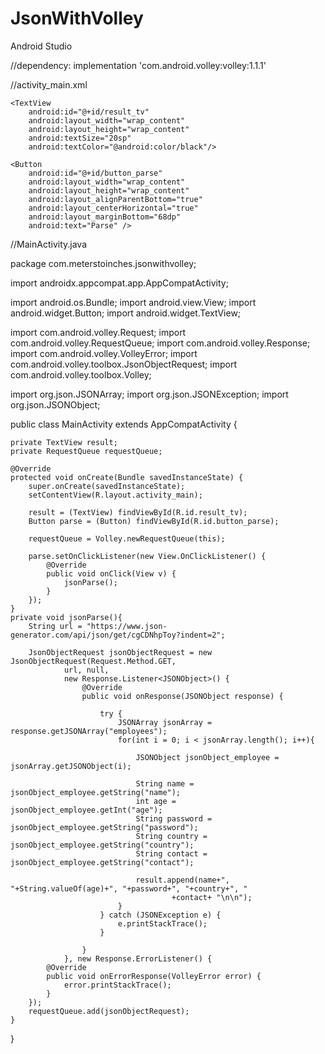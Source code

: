 # JsonWithVolley
Android Studio

//dependency: implementation 'com.android.volley:volley:1.1.1'

//activity_main.xml

<?xml version="1.0" encoding="utf-8"?>
<RelativeLayout xmlns:android="http://schemas.android.com/apk/res/android"
    xmlns:app="http://schemas.android.com/apk/res-auto"
    xmlns:tools="http://schemas.android.com/tools"
    android:layout_width="match_parent"
    android:layout_height="match_parent"
    android:padding="16dp"
    tools:context=".MainActivity">

    <TextView
        android:id="@+id/result_tv"
        android:layout_width="wrap_content"
        android:layout_height="wrap_content"
        android:textSize="20sp"
        android:textColor="@android:color/black"/>

    <Button
        android:id="@+id/button_parse"
        android:layout_width="wrap_content"
        android:layout_height="wrap_content"
        android:layout_alignParentBottom="true"
        android:layout_centerHorizontal="true"
        android:layout_marginBottom="68dp"
        android:text="Parse" />

</RelativeLayout>

//MainActivity.java

package com.meterstoinches.jsonwithvolley;

import androidx.appcompat.app.AppCompatActivity;

import android.os.Bundle;
import android.view.View;
import android.widget.Button;
import android.widget.TextView;

import com.android.volley.Request;
import com.android.volley.RequestQueue;
import com.android.volley.Response;
import com.android.volley.VolleyError;
import com.android.volley.toolbox.JsonObjectRequest;
import com.android.volley.toolbox.Volley;

import org.json.JSONArray;
import org.json.JSONException;
import org.json.JSONObject;

public class MainActivity extends AppCompatActivity {

    private TextView result;
    private RequestQueue requestQueue;

    @Override
    protected void onCreate(Bundle savedInstanceState) {
        super.onCreate(savedInstanceState);
        setContentView(R.layout.activity_main);

        result = (TextView) findViewById(R.id.result_tv);
        Button parse = (Button) findViewById(R.id.button_parse);

        requestQueue = Volley.newRequestQueue(this);

        parse.setOnClickListener(new View.OnClickListener() {
            @Override
            public void onClick(View v) {
                jsonParse();
            }
        });
    }
    private void jsonParse(){
        String url = "https://www.json-generator.com/api/json/get/cgCDNhpToy?indent=2";

        JsonObjectRequest jsonObjectRequest = new JsonObjectRequest(Request.Method.GET,
                url, null,
                new Response.Listener<JSONObject>() {
                    @Override
                    public void onResponse(JSONObject response) {

                        try {
                            JSONArray jsonArray = response.getJSONArray("employees");
                            for(int i = 0; i < jsonArray.length(); i++){

                                JSONObject jsonObject_employee = jsonArray.getJSONObject(i);

                                String name = jsonObject_employee.getString("name");
                                int age = jsonObject_employee.getInt("age");
                                String password = jsonObject_employee.getString("password");
                                String country = jsonObject_employee.getString("country");
                                String contact = jsonObject_employee.getString("contact");

                                result.append(name+", "+String.valueOf(age)+", "+password+", "+country+", "
                                        +contact+ "\n\n");
                            }
                        } catch (JSONException e) {
                            e.printStackTrace();
                        }

                    }
                }, new Response.ErrorListener() {
            @Override
            public void onErrorResponse(VolleyError error) {
                error.printStackTrace();
            }
        });
        requestQueue.add(jsonObjectRequest);
    }
}
